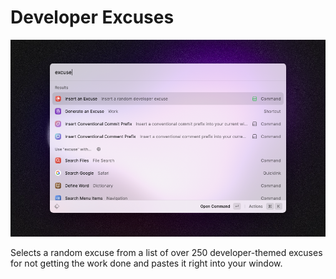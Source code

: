 # Developer Excuses

![Command Image](metadata/developer-excuses-1.png)

Selects a random excuse from a list of over 250 developer-themed excuses for not getting the work done and pastes it right into your window.